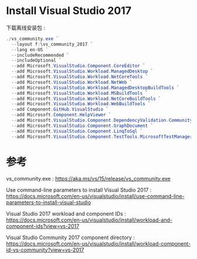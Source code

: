 # Install Visual Studio 2017

下载离线安装包 : 
```powershell
./vs_community.exe `
  --layout f:\vs_community_2017 `
  --lang en-US `
  --includeRecommended `
  --includeOptional `
  --add Microsoft.VisualStudio.Component.CoreEditor `
  --add Microsoft.VisualStudio.Workload.ManagedDesktop `
  --add Microsoft.VisualStudio.Workload.NetCoreTools `
  --add Microsoft.VisualStudio.Workload.NetWeb `
  --add Microsoft.VisualStudio.Workload.ManagedDesktopBuildTools `
  --add Microsoft.VisualStudio.Workload.MSBuildTools `
  --add Microsoft.VisualStudio.Workload.NetCoreBuildTools `
  --add Microsoft.VisualStudio.Workload.WebBuildTools `
  --add Component.GitHub.VisualStudio `
  --add Microsoft.Component.HelpViewer `
  --add Microsoft.VisualStudio.Component.DependencyValidation.Community `
  --add Microsoft.VisualStudio.Component.GraphDocument `
  --add Microsoft.VisualStudio.Component.LinqToSql `
  --add Microsoft.VisualStudio.Component.TestTools.MicrosoftTestManager 
```

# 参考

vs_community.exe : https://aka.ms/vs/15/release/vs_community.exe

Use command-line parameters to install Visual Studio 2017 : https://docs.microsoft.com/en-us/visualstudio/install/use-command-line-parameters-to-install-visual-studio

Visual Studio 2017 workload and component IDs : https://docs.microsoft.com/en-us/visualstudio/install/workload-and-component-ids?view=vs-2017

Visual Studio Community 2017 component directory : https://docs.microsoft.com/en-us/visualstudio/install/workload-component-id-vs-community?view=vs-2017